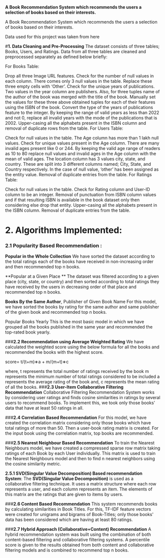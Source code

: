 **A Book Recommendation System which recommends the users a selection of books based on their interests.**

A Book Recommendation System which recommends the users a selection of books based on their interests.

Data used for this project was taken from here

#**1. Data Cleaning and Pre-Processing**
The dataset consists of three tables; Books, Users, and Ratings. Data from all three tables are cleaned and preprocessed separately as defined below briefly:

For Books Table:

Drop all three Image URL features.
Check for the number of null values in each column. There comes only 3 null values in the table. Replace these three empty cells with ‘Other’.
Check for the unique years of publications. Two values in the year column are publishers. Also, for three tuples name of the author of the book was merged with the title of the book. Manually set the values for these three above obtained tuples for each of their features using the ISBN of the book.
Convert the type of the years of publications feature to the integer.
By keeping the range of valid years as less than 2022 and not 0, replace all invalid years with the mode of the publications that is 2002.
Upper-casing all the alphabets present in the ISBN column and removal of duplicate rows from the table.
For Users Table:

Check for null values in the table. The Age column has more than 1 lakh null values.
Check for unique values present in the Age column. There are many invalid ages present like 0 or 244.
By keeping the valid age range of readers as 10 to 80 replace null values and invalid ages in the Age column with the mean of valid ages.
The location column has 3 values city, state, and country. These are split into 3 different columns named; City, State, and Country respectively. In the case of null value, ‘other’ has been assigned as the entity value.
Removal of duplicate entries from the table.
For Ratings Table:

Check for null values in the table.
Check for Rating column and User-ID column to be an integer.
Removal of punctuation from ISBN column values and if that resulting ISBN is available in the book dataset only then considering else drop that entity.
Upper-casing all the alphabets present in the ISBN column.
Removal of duplicate entries from the table.

# **2. Algorithms Implemented:**
### **2.1 Popularity Based Recommendation :**
**Popular in the Whole Collection**
We have sorted the dataset according to the total ratings each of the books have received in non-increasing order and then recommended top n books.

**Popular at a Given Place **
The dataset was filtered according to a given place (city, state, or country) and then sorted according to total ratings they have received by the users in decreasing order of that place and recommended top n books.

**Books By the Same Author**, Publisher of Given Book Name
For this model, we have sorted the books by rating for the same author and same publisher of the given book and recommended top n books.

Popular Books Yearly
This is the most basic model in which we have grouped all the books published in the same year and recommended the top-rated book yearly.

###**2.2 Recommendation using Average Weighted Rating**
We have calculated the weighted score using the below formula for all the books and recommended the books with the highest score.

score= t/(t+m)∗a + m/(m+t)∗c

where,
t represents the total number of ratings received by the book
m represents the minimum number of total ratings considered to be included
a represents the average rating of the book and,
c represents the mean rating of all the books.
###**2.3 User-Item Collaborative Filtering Recommendation**
Collaborative Filtering Recommendation System works by considering user ratings and finds cosine similarities in ratings by several users to recommend books. To implement this, we took only those books' data that have at least 50 ratings in all.

###**2.4 Correlation Based Recommendation**
For this model, we have created the correlation matrix considering only those books which have total ratings of more than 50. Then a user-book rating matrix is created. For the input book using the correlation matrix, top books are recommended.

###**2.5 Nearest Neighbour Based Recommendation**
To train the Nearest Neighbours model, we have created a compressed sparse row matrix taking ratings of each Book by each User individually. This matrix is used to train the Nearest Neighbours model and then to find n nearest neighbors using the cosine similarity metric.

**2.5.1 SVD(Singular Value Decomposition) Based recommendation System**:
The **SVD(Singular Value Decomposition)** is used as a collaborative filtering technique. It uses a matrix structure where each row represents a user, and each column represents an item. The elements of this matrix are the ratings that are given to items by users.

###**2.6 Content Based Recommendation**
This system recommends books by calculating similarities in Book Titles. For this, TF-IDF feature vectors were created for unigrams and bigrams of Book-Titles; only those books' data has been considered which are having at least 80 ratings.

###**2.7 Hybrid Approach (Collaborative+Content) Recommendation**
A hybrid recommendation system was built using the combination of both content-based filtering and collaborative filtering systems. A percentile score is given to the results obtained from both content and collaborative filtering models and is combined to recommend top n books.


